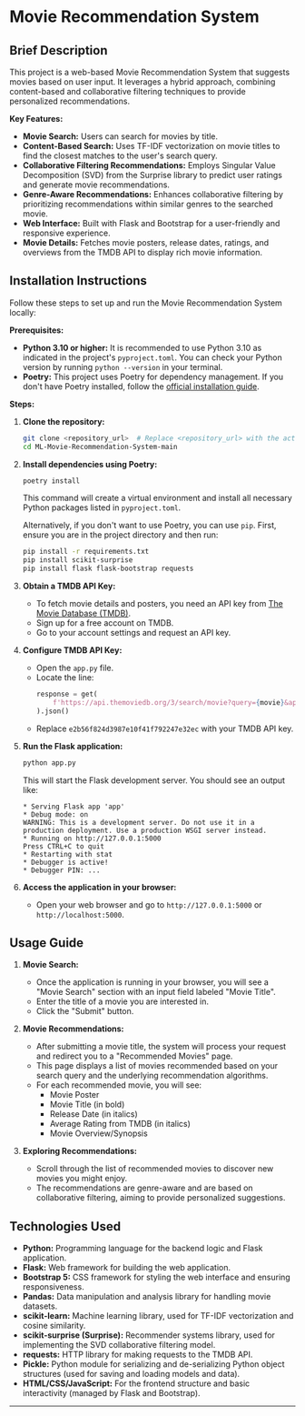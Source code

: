 # Movie Recommendation System

## Brief Description

This project is a web-based Movie Recommendation System that suggests movies based on user input. It leverages a hybrid approach, combining content-based and collaborative filtering techniques to provide personalized recommendations.

**Key Features:**

- **Movie Search:** Users can search for movies by title.
- **Content-Based Search:** Uses TF-IDF vectorization on movie titles to find the closest matches to the user's search query.
- **Collaborative Filtering Recommendations:** Employs Singular Value Decomposition (SVD) from the Surprise library to predict user ratings and generate movie recommendations.
- **Genre-Aware Recommendations:** Enhances collaborative filtering by prioritizing recommendations within similar genres to the searched movie.
- **Web Interface:** Built with Flask and Bootstrap for a user-friendly and responsive experience.
- **Movie Details:** Fetches movie posters, release dates, ratings, and overviews from the TMDB API to display rich movie information.

## Installation Instructions

Follow these steps to set up and run the Movie Recommendation System locally:

**Prerequisites:**

- **Python 3.10 or higher:** It is recommended to use Python 3.10 as indicated in the project's `pyproject.toml`. You can check your Python version by running `python --version` in your terminal.
- **Poetry:** This project uses Poetry for dependency management. If you don't have Poetry installed, follow the [official installation guide](https://python-poetry.org/docs/#installation).

**Steps:**

1. **Clone the repository:**
   ```bash
   git clone <repository_url>  # Replace <repository_url> with the actual repository URL
   cd ML-Movie-Recommendation-System-main
   ```

2. **Install dependencies using Poetry:**
   ```bash
   poetry install
   ```
   This command will create a virtual environment and install all necessary Python packages listed in `pyproject.toml`.

   Alternatively, if you don't want to use Poetry, you can use `pip`. First, ensure you are in the project directory and then run:
   ```bash
   pip install -r requirements.txt
   pip install scikit-surprise
   pip install flask flask-bootstrap requests
   ```

3. **Obtain a TMDB API Key:**
   - To fetch movie details and posters, you need an API key from [The Movie Database (TMDB)](https://www.themoviedb.org/).
   - Sign up for a free account on TMDB.
   - Go to your account settings and request an API key.

4. **Configure TMDB API Key:**
   - Open the `app.py` file.
   - Locate the line:
     ```python
     response = get(
         f'https://api.themoviedb.org/3/search/movie?query={movie}&api_key=e2b56f824d3987e10f41f792247e32ec'
     ).json()
     ```
   - Replace `e2b56f824d3987e10f41f792247e32ec` with your TMDB API key.

5. **Run the Flask application:**
   ```bash
   python app.py
   ```
   This will start the Flask development server. You should see an output like:
   ```
   * Serving Flask app 'app'
   * Debug mode: on
   WARNING: This is a development server. Do not use it in a production deployment. Use a production WSGI server instead.
   * Running on http://127.0.0.1:5000
   Press CTRL+C to quit
   * Restarting with stat
   * Debugger is active!
   * Debugger PIN: ...
   ```

6. **Access the application in your browser:**
   - Open your web browser and go to `http://127.0.0.1:5000` or `http://localhost:5000`.

## Usage Guide

1. **Movie Search:**
   - Once the application is running in your browser, you will see a "Movie Search" section with an input field labeled "Movie Title".
   - Enter the title of a movie you are interested in.
   - Click the "Submit" button.

2. **Movie Recommendations:**
   - After submitting a movie title, the system will process your request and redirect you to a "Recommended Movies" page.
   - This page displays a list of movies recommended based on your search query and the underlying recommendation algorithms.
   - For each recommended movie, you will see:
     - Movie Poster
     - Movie Title (in bold)
     - Release Date (in italics)
     - Average Rating from TMDB (in italics)
     - Movie Overview/Synopsis

3. **Exploring Recommendations:**
   - Scroll through the list of recommended movies to discover new movies you might enjoy.
   - The recommendations are genre-aware and are based on collaborative filtering, aiming to provide personalized suggestions.

## Technologies Used

- **Python:** Programming language for the backend logic and Flask application.
- **Flask:** Web framework for building the web application.
- **Bootstrap 5:** CSS framework for styling the web interface and ensuring responsiveness.
- **Pandas:** Data manipulation and analysis library for handling movie datasets.
- **scikit-learn:** Machine learning library, used for TF-IDF vectorization and cosine similarity.
- **scikit-surprise (Surprise):** Recommender systems library, used for implementing the SVD collaborative filtering model.
- **requests:** HTTP library for making requests to the TMDB API.
- **Pickle:** Python module for serializing and de-serializing Python object structures (used for saving and loading models and data).
- **HTML/CSS/JavaScript:** For the frontend structure and basic interactivity (managed by Flask and Bootstrap).

---
